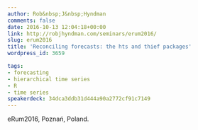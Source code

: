 ```yaml
---
author: Rob&nbsp;J&nbsp;Hyndman
comments: false
date: 2016-10-13 12:04:18+00:00
link: http://robjhyndman.com/seminars/erum2016/
slug: erum2016
title: 'Reconciling forecasts: the hts and thief packages'
wordpress_id: 3659

tags:
- forecasting
- hierarchical time series
- R
- time series
speakerdeck: 34dca3ddb31d444a90a2772cf91c7149
---
```


eRum2016, Poznań, Poland.
